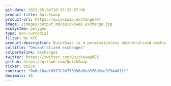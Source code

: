 ```yaml
---
git-date: 2021-05-04T10:35:33-07:00
product-title: Quickswap
product-url: https://quickswap.exchange/#/
image: /images/output_md/quickswap.exchange.jpg
ecosystem: polygon
type: non-custodial
filter: No KYC
product-description: QuickSwap is a permissionless decentralized exchange based on Polygon Layer 2 scalability infrastructure
coltitle: "Decentralized exchanges"
colpermalink: exchanges
twitter: https://twitter.com/QuickswapDEX
github: https://github.com/QuickSwap
ticker: QUICK
contract: "0x6c28aef8977c9b773996d0e8376d2ee379446f2f"
decimals: 18
---
```

